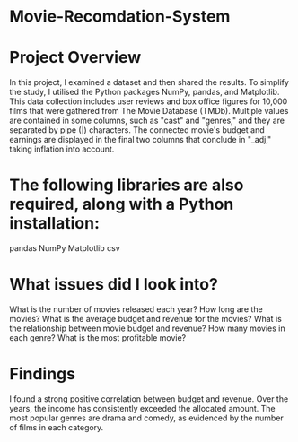 # Movie-Recomdation-System

# Project Overview

In this project, I examined a dataset and then shared the results. To simplify the study, I utilised the Python packages NumPy, pandas, and Matplotlib. This data collection includes user reviews and box office figures for 10,000 films that were gathered from The Movie Database (TMDb). Multiple values are contained in some columns, such as "cast" and "genres," and they are separated by pipe (|) characters. The connected movie's budget and earnings are displayed in the final two columns that conclude in "_adj," taking inflation into account.



# The following libraries are also required, along with a Python installation:

pandas
NumPy
Matplotlib
csv

# What issues did I look into?

What is the number of movies released each year?
How long are the movies?
What is the average budget and revenue for the movies?
What is the relationship between movie budget and revenue?
How many movies in each genre?
What is the most profitable movie?


# Findings

I found a strong positive correlation between budget and revenue. Over the years, the income has consistently exceeded the allocated amount. The most popular genres are drama and comedy, as evidenced by the number of films in each category.
